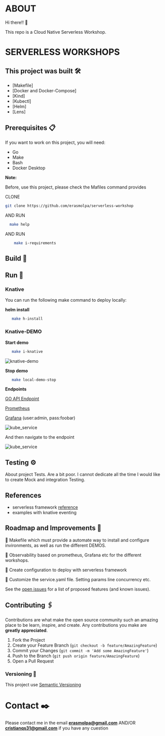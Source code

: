 # ABOUT

Hi there!! 👋

This repo is a Cloud Native Serverless Workshop. 

# SERVERLESS WORKSHOPS

## This project was built  🛠️

* [Makefile]
* [Docker and Docker-Compose]
* [Kind]
* [Kubectl]
* [Helm]
* [Lens]

## Prerequisites  📋

If you want to work on this project, you will need:

* Go
* Make  
* Bash
* Docker Desktop 

**Note:** 

Before, use this project, please check the Mafiles command provides

CLONE 
   ```sh
   git clone https://github.com/erasmolpa/serverless-workshop
   ```
AND RUN 

   ```sh
     make help
   ```

AND RUN 

 ```sh
     make i-requirements
   ```

## Build 🔧


## Run 🚀

### Knative
 
You can run the following make command to deploy locally:

**helm install**
  ```sh
     make h-install 
   ```


### Knative-DEMO

 **Start demo**
  ```sh
     make i-knative 
   ```

![knative-demo](./media/knative-demo.png)

  **Stop demo**
  ```sh
     make local-demo-stop 
   ```
  
**Endpoints**

 [GO API Endpoint](http://localhost:8080/api/v3/)

 [Prometheus](http://localhost:9090)

 [Grafana](http://localhost:3000) (user:admin, pass:foobar)
 

![kube_service](./media/kube_service.png)

And then navigate to the endpoint

![kube_service](./media/kubedemo.png)


## Testing ⚙️

About project Tests. Are a bit poor. I cannot dedicate all the time I would like to create Mock and integration Testing.

## References 

* serverless framework
    [reference](https://www.serverless.com/framework/docs/providers/knative/)
* examples with knative eventing


## Roadmap and Improvements 🚀


🚧 Makefile which must provide a automate way to install and configure invironments, as well as run the different DEMOS.

🚧 Observability based on prometheus, Grafana etc for the different workshops.

🚧 Create configuration to deploy with serverless framework

🚧 Customize the service.yaml file. Setting params line concurrency etc.

See the [open issues](https://github.com/erasmolpa/serverless-workshop/issues?q=is%3Aissue+is%3Aopen+sort%3Aupdated-desc) for a list of proposed features (and known issues).


## Contributing 🖇️

Contributions are what make the open source community such an amazing place to be learn, inspire, and create. Any contributions you make are **greatly appreciated**.

1. Fork the Project
2. Create your Feature Branch (`git checkout -b feature/AmazingFeature`)
3. Commit your Changes (`git commit -m 'Add some AmazingFeature'`)
4. Push to the Branch (`git push origin feature/AmazingFeature`)
5. Open a Pull Request

### Versioning 📌

This project use [Semantic Versioning](https://semver.org/lang/es/)

# Contact ✒️

Please contact me in the email **erasmolpa@gmail.com** 
                                       AND/OR 
                               **cristianqs31@gmail.com** if you have any cuestion
